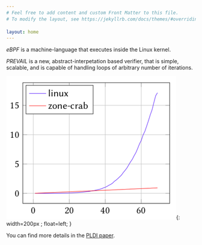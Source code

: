 ```yaml
---
# Feel free to add content and custom Front Matter to this file.
# To modify the layout, see https://jekyllrb.com/docs/themes/#overriding-theme-defaults

layout: home
---
```

*eBPF* is a machine-language that executes inside the Linux kernel.

*PREVAIL* is a new, abstract-interpetation based verifier, that is simple, scalable, and is capable of handling loops of arbitrary number of iterations.

![blowup](assets/plot.png){: width=200px ; float=left; }

You can find more details in the [PLDI paper](assets/prevail-paper.pdf).
